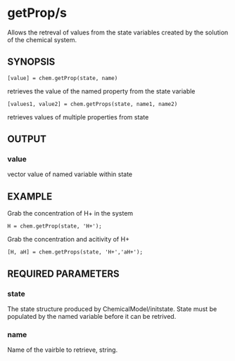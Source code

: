# getProp/s 

Allows the retreval of values from the state variables created by the solution of the chemical system.

## SYNOPSIS
~~~~
[value] = chem.getProp(state, name)
~~~~

retrieves the value of the named property from the state variable

~~~~
[values1, value2] = chem.getProps(state, name1, name2)
~~~~

retrieves values of multiple properties from state

## OUTPUT
 
### value

vector value of named variable within state

## EXAMPLE

Grab the concentration of H+ in the system

~~~~
H = chem.getProp(state, 'H+');
~~~~

Grab the concentration and acitivity of H+

~~~~
[H, aH] = chem.getProps(state, 'H+','aH+');
~~~~



## REQUIRED PARAMETERS
   
### state        

The state structure produced by ChemicalModel/initstate. State must be populated by the named variable before it can be retrived.

### name

Name of the vairble to retrieve, string. 
